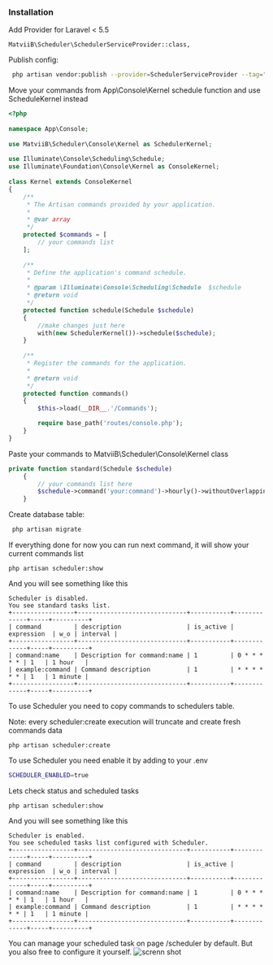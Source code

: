 ### Installation

Add Provider for Laravel < 5.5
```
MatviiB\Scheduler\SchedulerServiceProvider::class,
```
Publish config:
```sh
 php artisan vendor:publish --provider=SchedulerServiceProvider --tag="config"
```
Move your commands from App\Console\Kernel schedule function and use ScheduleKernel instead
```php
<?php
 
namespace App\Console;
 
use MatviiB\Scheduler\Console\Kernel as SchedulerKernel;
 
use Illuminate\Console\Scheduling\Schedule;
use Illuminate\Foundation\Console\Kernel as ConsoleKernel;
 
class Kernel extends ConsoleKernel
{
    /**
     * The Artisan commands provided by your application.
     *
     * @var array
     */
    protected $commands = [
        // your commands list
    ];
 
    /**
     * Define the application's command schedule.
     *
     * @param \Illuminate\Console\Scheduling\Schedule  $schedule
     * @return void
     */
    protected function schedule(Schedule $schedule)
    {
        //make changes just here
        with(new SchedulerKernel())->schedule($schedule);
    }
 
    /**
     * Register the commands for the application.
     *
     * @return void
     */
    protected function commands()
    {
        $this->load(__DIR__.'/Commands');

        require base_path('routes/console.php');
    }
}
```
Paste your commands to MatviiB\Scheduler\Console\Kernel class
```php
private function standard(Schedule $schedule)
    {
        // your commands list here
        $schedule->command('your:command')->hourly()->withoutOverlapping();
    }
```
Create database table:
```sh
 php artisan migrate
 ```
If everything done for now you can run next command, it will show your current commands list
```
php artisan scheduler:show
```
And you will see something like this
```
Scheduler is disabled.
You see standard tasks list.
+-----------------+------------------------------+-----------+-------------+-----+----------+
| command         | description                  | is_active | expression  | w_o | interval |
+-----------------+------------------------------+-----------+-------------+-----+----------+
| command:name    | Description for command:name | 1         | 0 * * * * * | 1   | 1 hour   |
| example:command | Command description          | 1         | * * * * * * | 1   | 1 minute |
+-----------------+------------------------------+-----------+-------------+-----+----------+

```
To use Scheduler you need to copy commands to schedulers table.
 
Note: every scheduler:create execution will truncate and create fresh commands data 
```
php artisan scheduler:create
```
To use Scheduler you need enable it by adding to your .env 
 ```sh
SCHEDULER_ENABLED=true
```
Lets check status and scheduled tasks
```
php artisan scheduler:show
```
And you will see something like this
```
Scheduler is enabled.
You see scheduled tasks list configured with Scheduler.
+-----------------+------------------------------+-----------+-------------+-----+----------+
| command         | description                  | is_active | expression  | w_o | interval |
+-----------------+------------------------------+-----------+-------------+-----+----------+
| command:name    | Description for command:name | 1         | 0 * * * * * | 1   | 1 hour   |
| example:command | Command description          | 1         | * * * * * * | 1   | 1 minute |
+-----------------+------------------------------+-----------+-------------+-----+----------+
```
You can manage your scheduled task on page /scheduler by default. But you also free to configure it yourself.
![screnn shot](https://lh3.googleusercontent.com/7Wj6Tnc6vtEZTQWL3A3Zphgb8uBy8maYRynv7GCutGsaXcO6ZsID_6OkOdofNW78TlqK8rllRQrLgDkPT_Sg=w1869-h965-rw)
